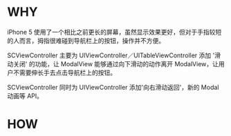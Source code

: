 # WHY

iPhone 5 使用了一个相比之前更长的屏幕，虽然显示效果更好，但对于手指较短的人而言，拇指很难碰到导航栏上的按钮，操作并不方便。

SCViewController 主要为 UIViewController／UITableViewController 添加 '滑动关闭' 的功能，让 ModalView 能够通过向下滑动的动作离开 ModalView，让用户不需要伸长手去点击导航栏上的按钮。

SCViewController 同时为 UIViewController 添加'向右滑动返回'，新的 Modal 动画等 API。

# HOW
